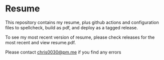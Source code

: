 # Resume

This repository contains my resume, plus github actions and configuration
files to spellcheck, build as pdf, and deploy as a tagged release.

To see my most recent version of resume, please check releases for the 
most recent and view resume.pdf.

Please contact chris0030@pm.me if you find any errors
